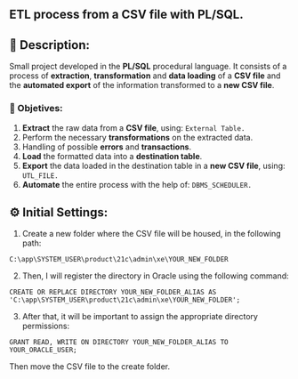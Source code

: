 ## ETL process from a CSV file with PL/SQL.

## 📝 Description:
Small project developed in the **PL/SQL** procedural language. It consists of a process of **extraction**, **transformation** and **data loading** of a **CSV file** and the **automated export** of the
information transformed to a **new CSV file**.

### 🎯 Objetives:
1. **Extract** the raw data from a **CSV file**, using: `External Table.`
2. Perform the necessary **transformations** on the extracted data.
3. Handling of possible **errors** and **transactions**.
4. **Load** the formatted data into a **destination table**.
5. **Export** the data loaded in the destination table in a **new CSV file**, using: `UTL_FILE.`
6. **Automate** the entire process with the help of: `DBMS_SCHEDULER.`

## ⚙ Initial Settings:
1. Create a new folder where the CSV file will be housed, in the following path:
```
C:\app\SYSTEM_USER\product\21c\admin\xe\YOUR_NEW_FOLDER
```
2. Then, I will register the directory in Oracle using the following command:
```
CREATE OR REPLACE DIRECTORY YOUR_NEW_FOLDER_ALIAS AS 'C:\app\SYSTEM_USER\product\21c\admin\xe\YOUR_NEW_FOLDER';
```
3. After that, it will be important to assign the appropriate directory permissions:
```
GRANT READ, WRITE ON DIRECTORY YOUR_NEW_FOLDER_ALIAS TO YOUR_ORACLE_USER;
```
Then move the CSV file to the create folder.


